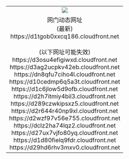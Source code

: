 ﻿<table>
  <tr></tr>
  <tr><td colspan=2 align=center><img src="https://d1tgob0xxcq186.cloudfront.net/Up/oGate.jpg" /></td></tr>
  <tr><td colspan=2 align=center>网门动态网址<br/>(最新)
<br>https://d1tgob0xxcq186.cloudfront.net
<br/><br/>(以下网址可能失效)
<br>https://d3osu4efigiwxd.cloudfront.net
<br>https://d3ag2ucpkv42eb.cloudfront.net
<br>https://dn8qfu7ciho4l.cloudfront.net
<br>https://d10cedmp6q5a3t.cloudfront.net
<br>https://d1c6jlow5d9ofb.cloudfront.net
<br>https://d2h7itmiy4bil3.cloudfront.net
<br>https://d289czwkipsxz5.cloudfront.net
<br>https://d2r644r40np9xl.cloudfront.net
<br>https://d2wzf97v56e755.cloudfront.net
<br>https://dclz2ha74lqz2.cloudfront.net
<br>https://d27ux7vjfo80yq.cloudfront.net
<br>https://d1d80fielq9fdr.cloudfront.net
<br>https://d29hd6rhv3mxv0.cloudfront.net
    </td>
  </tr>
</table>
